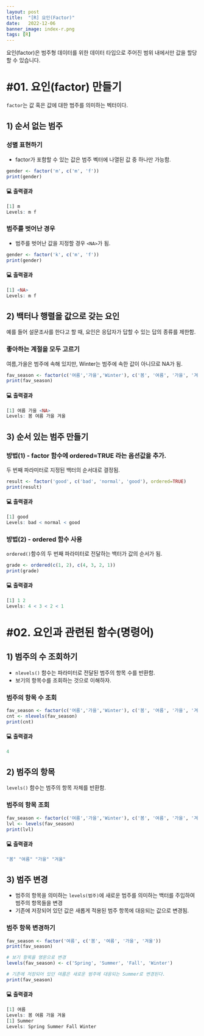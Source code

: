 ```yaml
---
layout: post
title:  "[R] 요인(Factor)"
date:   2022-12-06
banner_image: index-r.png
tags: [R]
---
```


요인(factor)은 범주형 데이터를 위한 데이터 타입으로 주어진 범위 내에서만 값을 할당할 수 있습니다.



# #01. 요인(factor) 만들기

`factor`는 값 혹은 값에 대한 범주를 의미하는 벡터이다.

## 1) 순서 없는 범주

### **성별 표현하기**

- factor가 포함할 수 있는 값은 범주 벡터에 나열된 값 중 하나만 가능함.

```r
gender <- factor('m', c('m', 'f'))
print(gender)
```

#### 💻 출력결과

```r
[1] m
Levels: m f
```

### 범주를 벗어난 경우

- 범주를 벗어난 값을 지정할 경우 `<NA>`가 됨.

```r
gender <- factor('k', c('m', 'f'))
print(gender)
```

#### 💻 출력결과

```r
[1] <NA>
Levels: m f
```

## 2) 백터나 행렬을 값으로 갖는 요인

예를 들어 설문조사를 한다고 할 때, 요인은 응답자가 답할 수 있는 답의 종류를 제한함.

### **좋아하는 계절을 모두 고르기**

여름,가을은 범주에 속해 있지만, Winter는 범주에 속한 값이 아니므로 NA가 됨.

```r
fav_season <- factor(c('여름','가을','Winter'), c('봄', '여름', '가을', '겨울'))
print(fav_season)
```

#### 💻 출력결과

```r
[1] 여름 가을 <NA>
Levels: 봄 여름 가을 겨울
```

## 3) 순서 있는 범주 만들기

### 방법(1) - factor 함수에 ordered=TRUE 라는 옵션값을 추가.

두 번째 파라미터로 지정된 백터의 순서대로 결정됨.

```r
result <- factor('good', c('bad', 'normal', 'good'), ordered=TRUE)
print(result)
```

#### 💻 출력결과

```r
[1] good
Levels: bad < normal < good
```

### 방법(2) - ordered 함수 사용

`ordered()`함수의 두 번째 파라미터로 전달하는 백터가 값의 순서가 됨.

```r
grade <- ordered(c(1, 2), c(4, 3, 2, 1))
print(grade)
```

#### 💻 출력결과

```r
[1] 1 2
Levels: 4 < 3 < 2 < 1
```

# #02. 요인과 관련된 함수(명령어)

## 1) 범주의 수 조회하기

- `nlevels()` 함수는 파라미터로 전달된 범주의 항목 수를 반환함.
- 보기의 항목수를 조회하는 것으로 이해하자.

### **범주의 항목 수 조회**

```r
fav_season <- factor(c('여름','가을','Winter'), c('봄', '여름', '가을', '겨울'))
cnt <- nlevels(fav_season)
print(cnt)
```

#### 💻 출력결과

```r
4
```

## 2) 범주의 항목

`levels()` 함수는 범주의 항목 자체를 반환함.

### **범주의 항목 조회**

```r
fav_season <- factor(c('여름','가을','Winter'), c('봄', '여름', '가을', '겨울'))
lvl <- levels(fav_season)
print(lvl)
```

#### 💻 출력결과

```r
"봄" "여름" "가을" "겨울"
```

## 3) 범주 변경

- 범주의 항목을 의미하는 `levels(범주)`에 새로운 범주를 의미하는 백터를 주입하여 범주의 항목들을 변경
- 기존에 저장되어 있던 값은 새롭게 적용된 범주 항목에 대응되는 값으로 변경됨.

### **범주 항목 변경하기**

```r
fav_season <- factor('여름', c('봄', '여름', '가을', '겨울'))
print(fav_season)

# 보기 항목을 영문으로 변경
levels(fav_season) <- c('Spring', 'Summer', 'Fall', 'Winter')

# 기존에 저장되어 있던 여름은 새로운 범주에 대응되는 Summer로 변경된다.
print(fav_season)
```

#### 💻 출력결과

```r
[1] 여름
Levels: 봄 여름 가을 겨울
[1] Summer
Levels: Spring Summer Fall Winter
```